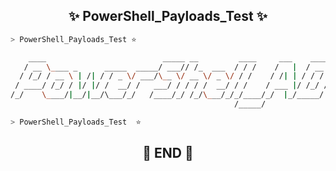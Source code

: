 <h2 align="center"> ✨ PowerShell_Payloads_Test ✨ </h2>

```zsh
> PowerShell_Payloads_Test ⭐
```
```zsh
    ____                          _____ __         ____     ___    ____ _    __
   / __ \____ _      _____  _____/ ___// /_  ___  / / /    /   |  / __ \ |  / /
  / /_/ / __ \ | /| / / _ \/ ___/\__ \/ __ \/ _ \/ / /    / /| | / / / / | / / 
 / ____/ /_/ / |/ |/ /  __/ /   ___/ / / / /  __/ / /    / ___ |/ /_/ /| |/ /  
/_/    \____/|__/|__/\___/_/   /____/_/ /_/\___/_/_/____/_/  |_/_____/ |___/   
                                                  /_____/                      
```

```zsh
> PowerShell_Payloads_Test  ⭐
```


<h2 align="center"> 🧡 END 🧡 </h2>
